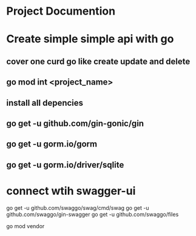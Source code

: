 # Project Documention


# Create simple simple api with go 
## cover one curd  go like create update and delete 


## go mod int <project_name>


## install all depencies 

## go get -u github.com/gin-gonic/gin

<!-- // the GORM library, which is a popular ORM (Object-Relational Mapping) library for Go. GORM simplifies working with databases in Go by providing an abstraction layer, making it easier to interact with the database without writing raw SQL. -->

## go get -u gorm.io/gorm  


<!-- install sqlite  -->
## go get -u gorm.io/driver/sqlite


# connect wtih swagger-ui 
go get -u github.com/swaggo/swag/cmd/swag
go get -u github.com/swaggo/gin-swagger
go get -u github.com/swaggo/files

go mod vendor
